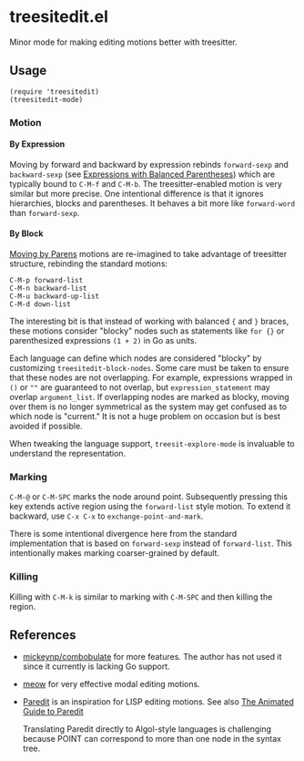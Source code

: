# treesitedit.el

Minor mode for making editing motions better with treesitter.

## Usage

```emacs-lisp
(require 'treesitedit)
(treesitedit-mode)
```

### Motion

#### By Expression

Moving by forward and backward by expression rebinds `forward-sexp` and `backward-sexp` (see [Expressions with Balanced
Parentheses](https://www.gnu.org/software/emacs/manual/html_node/emacs/Expressions.html)) which are typically bound to
`C-M-f` and `C-M-b`. The treesitter-enabled motion is very similar but more precise. One intentional difference is that
it ignores hierarchies, blocks and parentheses. It behaves a bit more like `forward-word` than `forward-sexp`.

#### By Block

[Moving by Parens](https://www.gnu.org/software/emacs/manual/html_node/emacs/Moving-by-Parens.html) motions are
re-imagined to take advantage of treesitter structure, rebinding the standard motions:

```
C-M-p forward-list
C-M-n backward-list
C-M-u backward-up-list
C-M-d down-list
```

The interesting bit is that instead of working with balanced `{` and `}` braces, these motions consider "blocky" nodes
such as statements like `for {}` or parenthesized expressions `(1 + 2)` in Go as units.

Each language can define which nodes are considered "blocky" by customizing `treesitedit-block-nodes`. Some care must be
taken to ensure that these nodes are not overlapping. For example, expressions wrapped in `()` or `""` are guaranteed to
not overlap, but `expression_statement` may overlap `argument_list`. If overlapping nodes are marked as blocky, moving
over them is no longer symmetrical as the system may get confused as to which node is "current." It is not a huge
problem on occasion but is best avoided if possible.

When tweaking the language support, `treesit-explore-mode` is invaluable to understand the representation.

### Marking

`C-M-@` or `C-M-SPC` marks the node around point. Subsequently pressing this key extends active region using the
`forward-list` style motion. To extend it backward, use `C-x C-x` to `exchange-point-and-mark`.

There is some intentional divergence here from the standard implementation that is based on `forward-sexp` instead of
`forward-list`. This intentionally makes marking coarser-grained by default.

### Killing

Killing with `C-M-k` is similar to marking with `C-M-SPC` and then killing the region.

## References

- [mickeynp/combobulate](https://github.com/mickeynp/combobulate) for more features.
  The author has not used it since it currently is lacking Go support.

- [meow](https://github.com/meow-edit/meow) for very effective modal editing motions.

- [Paredit](https://paredit.org) is an inspiration for LISP editing motions.
  See also [The Animated Guide to Paredit](http://danmidwood.com/content/2014/11/21/animated-paredit.html)

  Translating Paredit directly to Algol-style languages is challenging because POINT can correspond to more than one
  node in the syntax tree.
